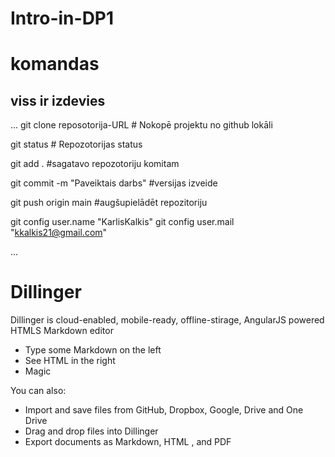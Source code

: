 # Intro-in-DP1






# komandas
## viss ir izdevies
...
git clone reposotorija-URL # Nokopē projektu no github lokāli

git status # Repozotorijas status

git add .  #sagatavo repozotoriju komitam

git commit -m "Paveiktais darbs"  #versijas izveide

git push origin main   #augšupielādēt repozitoriju

git config user.name "KarlisKalkis"
git config user.mail "kkalkis21@gmail.com"

...

# Dillinger
Dillinger is cloud-enabled, mobile-ready,
offline-stirage, AngularJS powered HTMLS Markdown
editor

  - Type some Markdown on the left
  - See HTML in the right
  - Magic

You can also:
   - Import and save files from GitHub, Dropbox, Google,
Drive and One Drive
   - Drag and drop files into Dillinger
   - Export documents as Markdown, HTML , and PDF

